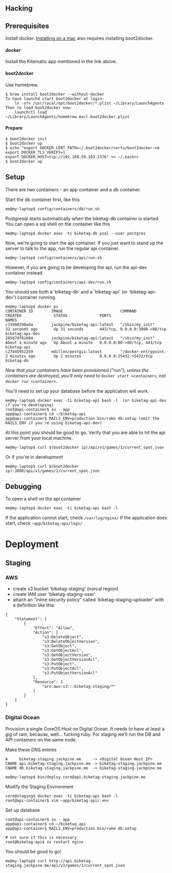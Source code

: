 Hacking
-------

Prerequisites
------------

Install docker. [Installing on a mac](https://docs.docker.com/installation/mac/)
also requires installing boot2docker.

#### docker

Install the Kitematic app mentioned in the link above.

#### boot2docker

Use homebrew.

```
$ brew install boot2docker --without-docker
To have launchd start boot2docker at login:
    ln -sfv /usr/local/opt/boot2docker/*.plist ~/Library/LaunchAgents
Then to load boot2docker now:
    launchctl load ~/Library/LaunchAgents/homebrew.mxcl.boot2docker.plist
```

#### Prepare

```
$ boot2docker init
$ boot2docker up
$ echo "export DOCKER_CERT_PATH=~/.boot2docker/certs/boot2docker-vm
export DOCKER_TLS_VERIFY=1
export DOCKER_HOST=tcp://192.168.59.103:2376" >> ~/.bashrc
$ boot2docker up
```

Setup
-----

There are two containers - an app container and a db container.

Start the db container first, like this

```
me@my-laptop$ config/containers/db/run.sh
```

Postgresql starts automatically when the biketag-db container is
started. You can open a sql shell on the container like this

```
me@my-laptop$ docker exec -ti biketag-db psql --user postgres
```

Now, we're going to start the api container. If you just want to stand
up the server to talk to the app, run the regular api container.

```
me@my-laptop$ config/containers/api/run.sh
```

However, if you are going to be developing the api, run the api-dev container
instead.

```
me@my-laptop$ config/containers/api-dev/run.sh
```

You should see both a 'biketag-db' and a 'biketag-api' (or 'biketag-api-dev') container running.

```
me@my-laptop$ docker ps
CONTAINER ID        IMAGE                         COMMAND                CREATED              STATUS              PORTS                           NAMES
c33980290eda        jackpine/biketag-api:latest   "/sbin/my_init"        32 seconds ago       Up 31 seconds       443/tcp, 0.0.0.0:3000->80/tcp   biketag-api-dev
28567df81604        jackpine/biketag-api:latest   "/sbin/my_init"        About a minute ago   Up About a minute   0.0.0.0:80->80/tcp, 443/tcp     biketag-api
c27445952259        mdillon/postgis:latest        "/docker-entrypoint.   2 minutes ago        Up 2 minutes        0.0.0.0:25432->5432/tcp         biketag-db
```

*Now that your containers have been provisioned ("run"), unless the
containers are destroyed, you'll only need to `docker start <container>`, 
not `docker run <container>`.*

You'll need to set up your database before the application will work.

```
me@my-laptop$ docker exec -ti biketag-api bash -l  (or biketag-api-dev if you're developing)
root@api-container$ su - app
app@api-container$ cd ~/biketag-api
app@api-container$ RAILS_ENV=production bin/rake db:setup (omit the RAILS_ENV if you're using biketag-api-dev)
```

At this point you should be good to go. Verify that you are able to hit
the api server from your local machine.

```
me@my-laptop$ curl $(boot2docker ip)/api/v1/games/1/current_spot.json
```

Or if you're in development

```
me@my-laptop$ curl $(boot2docker ip):3000/api/v1/games/1/current_spot.json
```

Debugging
---------

To open a shell on the api container

```
me@my-laptop$ docker exec -ti biketag-api bash -l
```

If the application cannot start, check `/var/log/nginx/`
If the application does start, check `~app/biketag-api/logs/`

Deployment
==========

Staging
-------

### AWS

 * create s3 bucket 'biketag-staging' (norcal region)
 * create IAM user 'biketag-staging-user'
 * attach an "inline security policy" called 'biketag-staging-uploader' with a definition like this:

```
{
    "Statement": [
        {
            "Effect": "Allow",
            "Action": [
                "s3:DeleteObject",
                "s3:DeleteObjectVersion",
                "s3:GetObject",
                "s3:GetObjectAcl",
                "s3:GetObjectVersion",
                "s3:GetObjectVersionAcl",
                "s3:PutObject",
                "s3:PutObjectAcl",
                "s3:PutObjectVersionAcl"
            ],
            "Resource": [
                "arn:aws:s3:::biketag-staging/*"
            ]
        }
    ]
}
```


### Digital Ocean
Provision a single CoreOS Host on Digital Ocean. It needs to have at
least a gig of ram, because, well... fucking ruby. For staging we'll run
the DB and API containers on the same node.

Make these DNS entries

```
A     biketag-staging.jackpine.me     -> <Digital Ocean Host IP>
CNAME api.biketag-staging.jackpine.me -> biketag-staging.jackpine.me
CNAME db.biketag-staging.jackpine.me  -> biketag-staging.jackpine.me

me@my-laptop$ bin/deploy core@api.biketag-staging.jackpine.me
```

Modify the Staging Environment

    core@staging$ docker exec -ti biketag-api bash -l
    root@api-container$ vim ~app/biketag-api/.env

Set up database

```
root@api-container$ su - app
app@api-container$ cd ~/biketag_api
app@api-container$ RAILS_ENV=production bin/rake db:setup

# not sure if this is necessary
root@biketag-api$ sv restart nginx
```

You should be good to go!

```
me@my-laptop$ curl http://api.biketag-staging.jackpine.me/api/v1/games/1/current_spot.json
```

